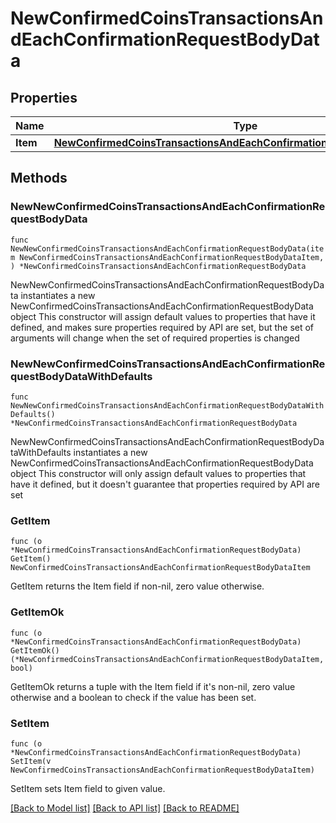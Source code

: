# NewConfirmedCoinsTransactionsAndEachConfirmationRequestBodyData

## Properties

Name | Type | Description | Notes
------------ | ------------- | ------------- | -------------
**Item** | [**NewConfirmedCoinsTransactionsAndEachConfirmationRequestBodyDataItem**](NewConfirmedCoinsTransactionsAndEachConfirmationRequestBodyDataItem.md) |  | 

## Methods

### NewNewConfirmedCoinsTransactionsAndEachConfirmationRequestBodyData

`func NewNewConfirmedCoinsTransactionsAndEachConfirmationRequestBodyData(item NewConfirmedCoinsTransactionsAndEachConfirmationRequestBodyDataItem, ) *NewConfirmedCoinsTransactionsAndEachConfirmationRequestBodyData`

NewNewConfirmedCoinsTransactionsAndEachConfirmationRequestBodyData instantiates a new NewConfirmedCoinsTransactionsAndEachConfirmationRequestBodyData object
This constructor will assign default values to properties that have it defined,
and makes sure properties required by API are set, but the set of arguments
will change when the set of required properties is changed

### NewNewConfirmedCoinsTransactionsAndEachConfirmationRequestBodyDataWithDefaults

`func NewNewConfirmedCoinsTransactionsAndEachConfirmationRequestBodyDataWithDefaults() *NewConfirmedCoinsTransactionsAndEachConfirmationRequestBodyData`

NewNewConfirmedCoinsTransactionsAndEachConfirmationRequestBodyDataWithDefaults instantiates a new NewConfirmedCoinsTransactionsAndEachConfirmationRequestBodyData object
This constructor will only assign default values to properties that have it defined,
but it doesn't guarantee that properties required by API are set

### GetItem

`func (o *NewConfirmedCoinsTransactionsAndEachConfirmationRequestBodyData) GetItem() NewConfirmedCoinsTransactionsAndEachConfirmationRequestBodyDataItem`

GetItem returns the Item field if non-nil, zero value otherwise.

### GetItemOk

`func (o *NewConfirmedCoinsTransactionsAndEachConfirmationRequestBodyData) GetItemOk() (*NewConfirmedCoinsTransactionsAndEachConfirmationRequestBodyDataItem, bool)`

GetItemOk returns a tuple with the Item field if it's non-nil, zero value otherwise
and a boolean to check if the value has been set.

### SetItem

`func (o *NewConfirmedCoinsTransactionsAndEachConfirmationRequestBodyData) SetItem(v NewConfirmedCoinsTransactionsAndEachConfirmationRequestBodyDataItem)`

SetItem sets Item field to given value.



[[Back to Model list]](../README.md#documentation-for-models) [[Back to API list]](../README.md#documentation-for-api-endpoints) [[Back to README]](../README.md)


